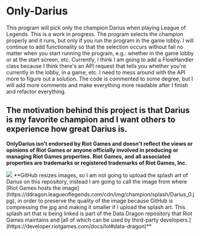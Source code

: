 # Only-Darius

This program will pick only the champion Darius when playing League of Legends. This is a work in progress. 
The program selects the champion properly and it runs, but only if you run the program in the game lobby. I will continue to add functionality
so that the selection occurs without fail no matter when you start running the program, e.g.: whether in the game lobby or at the start screen, etc.
Currently, I think I am going to add a FlowHandler class because I think there's an API request that tells you whether you're currently in the lobby, in a game, etc.
I need to mess around with the API more to figure out a solution.
The code is commented to some degree, but I will add more comments and make everything more readable after I finish and refactor everything.

The motivation behind this project is that Darius is my favorite champion and I want others to experience how great Darius is.
---
**OnlyDarius isn't endorsed by Riot Games and doesn't reflect the views or opinions of Riot Games or anyone officially involved in producing or managing Riot Games properties. Riot Games, and all associated properties are trademarks or registered trademarks of Riot Games, Inc.**

<img src="https://ddragon.leagueoflegends.com/cdn/img/champion/splash/Darius_0.jpg">
**GitHub resizes images, so I am not going to upload the splash art of Darius on this repository, instead I am going to call the image from where [Riot Games hosts the image](https://ddragon.leagueoflegends.com/cdn/img/champion/splash/Darius_0.jpg), in order to preserve the quality of the image because GitHub is compressing the jpg and making it smaller if I upload the splash art. This splash art that is being linked is part of the Data Dragon repository that Riot Games maintains and [all of which can be used by third-party developers.](https://developer.riotgames.com/docs/lol#data-dragon)**
